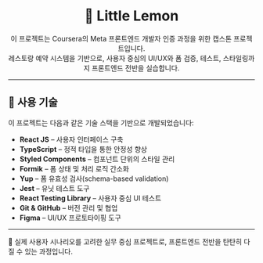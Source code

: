 <h1 align="center"> 🍋 Little Lemon </h1>

<p align="center">
이 프로젝트는 Coursera의 Meta 프론트엔드 개발자 인증 과정을 위한 캡스톤 프로젝트입니다. <br/>
레스토랑 예약 시스템을 기반으로, 사용자 중심의 UI/UX와 폼 검증, 테스트, 스타일링까지 프론트엔드 전반을 실습합니다.
</p>

---

## 🚀 사용 기술

이 프로젝트는 다음과 같은 기술 스택을 기반으로 개발되었습니다:

- **React JS** – 사용자 인터페이스 구축
- **TypeScript** – 정적 타입을 통한 안정성 향상
- **Styled Components** – 컴포넌트 단위의 스타일 관리
- **Formik** – 폼 상태 및 처리 로직 간소화
- **Yup** – 폼 유효성 검사(schema-based validation)
- **Jest** – 유닛 테스트 도구
- **React Testing Library** – 사용자 중심 UI 테스트
- **Git & GitHub** – 버전 관리 및 협업
- **Figma** – UI/UX 프로토타이핑 도구

---

🎯 실제 사용자 시나리오를 고려한 실무 중심 프로젝트로, 프론트엔드 전반을 탄탄히 다질 수 있는 과정입니다.